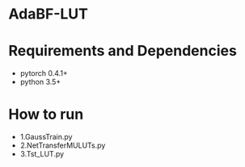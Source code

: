 # AdaBF-LUT

# Requirements and Dependencies
- pytorch 0.4.1+
- python 3.5+

# How to run 
- 1.GaussTrain.py
- 2.NetTransferMULUTs.py
- 3.Tst_LUT.py
